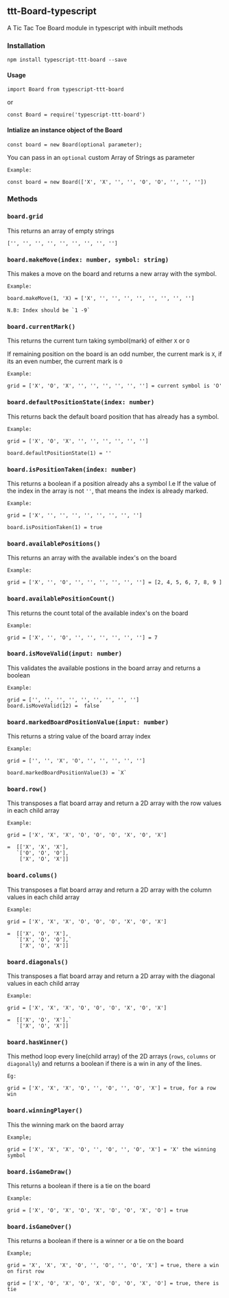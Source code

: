 ## ttt-Board-typescript

A Tic Tac Toe Board module in typescript with inbuilt methods 

### Installation

`npm install typescript-ttt-board --save`

#### Usage

`import Board from typescript-ttt-board`

or 

`const Board = require('typescript-ttt-board')`

#### Intialize an instance object of the Board 

```
const board = new Board(optional parameter);
```

You can pass in an `optional` custom Array of Strings as parameter 
```
Example:
 
const board = new Board(['X', 'X', '', '', 'O', 'O', '', '', ''])
```
### Methods

### `board.grid`

This returns an array of empty strings 
```
['', '', '', '', '', '', '', '', '']
```
### `board.makeMove(index: number, symbol: string)`

This makes a move on the board and returns a new array with the symbol. 
```
Example:

board.makeMove(1, 'X) = ['X', '', '', '', '', '', '', '', '']

N.B: Index should be `1 -9`
```
### `board.currentMark()`

This returns the current turn taking symbol(mark) of either `X` or `O` 

If remaining position on the board is an odd number, the current mark is `X`, if its an even number, the current mark is `O`
```
Example:
 
grid = ['X', 'O', 'X', '', '', '', '', '', ''] = current symbol is 'O'
```
### `board.defaultPositionState(index: number)`

This returns back the default board position that has already has a symbol.
```
Example:
 
grid = ['X', 'O', 'X', '', '', '', '', '', ''] 

board.defaultPositionState(1) = ''
```
### `board.isPositionTaken(index: number)`

This returns a boolean if a position already ahs a symbol
I.e If the value of the index in the array is not `''`, that means the index is already marked.
```
Example:
 
grid = ['X', '', '', '', '', '', '', '', ''] 

board.isPositionTaken(1) = true
```
### `board.availablePositions()`

This returns an array with the available index's on the board
```
Example:
 
grid = ['X', '', 'O', '', '', '', '', '', ''] = [2, 4, 5, 6, 7, 8, 9 ]
```
### `board.availablePositionCount()`

This returns the count total of the available index's on the board
```
Example:
 
grid = ['X', '', 'O', '', '', '', '', '', ''] = 7
```
### `board.isMoveValid(input: number)`

This validates the available postions in the board array and returns a boolean 
```
Example:
 
grid = ['', '', '', '', '', '', '', '', ''] 
board.isMoveValid(12) =  false
```
### `board.markedBoardPositionValue(input: number)`

This returns a string value of the board array index
```
Example:
 
grid = ['', '', 'X', 'O', '', '', '', '', ''] 

board.markedBoardPositionValue(3) = `X`
```
### `board.row()`

This transposes a flat board array and return a 2D array with the row values in each child array 
```
Example: 

grid = ['X', 'X', 'X', 'O', 'O', 'O', 'X', 'O', 'X'] 

=  [['X', 'X', 'X'],
   `['O', 'O', 'O'],
    ['X', 'O', 'X']]
```
### `board.colums()`

This transposes a flat board array and return a 2D array with the column values in each child array
```
Example:

grid = ['X', 'X', 'X', 'O', 'O', 'O', 'X', 'O', 'X'] 

=  [['X', 'O', 'X'],
   `['X', 'O', 'O'],`
    ['X', 'O', 'X']]
```
### `board.diagonals()`

This transposes a flat board array and return a 2D array with the diagonal values in each child array
```
Example: 

grid = ['X', 'X', 'X', 'O', 'O', 'O', 'X', 'O', 'X'] 

=  [['X', 'O', 'X'],`
   `['X', 'O', 'X']]
```
### `board.hasWinner()`

This method loop every line(child array) of the 2D arrays (`rows`, `columns` or `diagonally`) and returns a boolean if there is a win in any of the lines.
```
Eg: 

grid = ['X', 'X', 'X', 'O', '', 'O', '', 'O', 'X'] = true, for a row win
```
### `board.winningPlayer()`

This the winning mark on the baord array
```
Example; 

grid = ['X', 'X', 'X', 'O', '', 'O', '', 'O', 'X'] = 'X' the winning symbol
```

### `board.isGameDraw()`

This returns a boolean if there is a tie on the board
```
Example: 

grid = ['X', 'O', 'X', 'O', 'X', 'O', 'O', 'X', 'O'] = true

```

### `board.isGameOver()`

This returns a boolean if there is a winner or a tie on the board
```
Example; 

grid = 'X', 'X', 'X', 'O', '', 'O', '', 'O', 'X'] = true, there a win on first row

grid = ['X', 'O', 'X', 'O', 'X', 'O', 'O', 'X', 'O'] = true, there is tie
```
